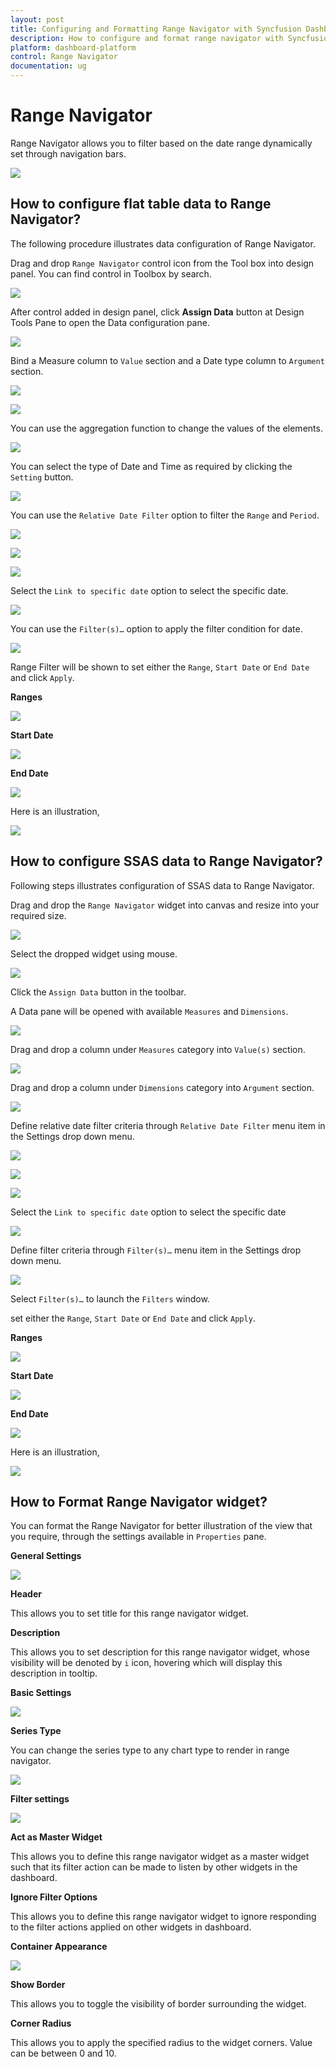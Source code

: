 ```yaml
---
layout: post
title: Configuring and Formatting Range Navigator with Syncfusion Dashboard Designer
description: How to configure and format range navigator with Syncfusion Dashboard Designer
platform: dashboard-platform
control: Range Navigator
documentation: ug
---
```


# Range Navigator

Range Navigator allows you to filter based on the date range dynamically set through navigation bars.

![](images/rangenavigator_img1.png)

## How to configure flat table data to Range Navigator?

The following procedure illustrates data configuration of Range Navigator.

Drag and drop `Range Navigator` control icon from the Tool box into design panel. You can find control in Toolbox by search.

![](images/rangenavigator_img2.png)

After control added in design panel, click **Assign Data** button at Design Tools Pane to open the Data configuration pane.

![](images/rangenavigator_img3.png)

Bind a Measure column to `Value` section and a Date type column to `Argument` section.

![](images/rangenavigator_img4.png)

![](images/rangenavigator_img5.png)

You can use the aggregation function to change the values of the elements.

![](images/rangenavigator_img6.png)

You can select the type of Date and Time as required by clicking the `Setting` button.

![](images/rangenavigator_img7.png)

You can use the `Relative Date Filter` option to filter the `Range` and `Period`.

![](images/rangenavigator_img8.png)

![](images/rangenavigator_img9.png)

![](images/rangenavigator_img10.png)

Select the `Link to specific date` option to select the specific date.

![](images/rangenavigator_img11.png)

You can use the `Filter(s)…` option to apply the filter condition for date.

![](images/rangenavigator_img12.png)

Range Filter will be shown to set either the `Range`, `Start Date` or `End Date` and click `Apply`.

**Ranges**

![](images/rangenavigator_img13.png)

**Start Date**

![](images/rangenavigator_img14.png)

**End Date**

![](images/rangenavigator_img15.png)

Here is an illustration,

![](images/rangenavigator_img16.png)

## How to configure SSAS data to Range Navigator?

Following steps illustrates configuration of SSAS data to Range Navigator.

Drag and drop the `Range Navigator` widget into canvas and resize into your required size.

![](images/rangenavigator_img2.png)

Select the dropped widget using mouse.

![](images/rangenavigator_img3.png)

Click the `Assign Data` button in the toolbar.

A Data pane will be opened with available `Measures` and `Dimensions`.

![](images/ssas_rangenavigator_0.png)

Drag and drop a column under `Measures` category into `Value(s)` section.

![](images/ssas_rangenavigator_1.png)

Drag and drop a column under `Dimensions` category into `Argument` section.


![](images/ssas_rangenavigator_2.png)


Define relative date filter criteria through `Relative Date Filter` menu item in the Settings drop down menu.


![](images/ssas_rangenavigator_rdf_1.png)

![](images/ssas_rangenavigator_rdf_2.png)

![](images/ssas_rangenavigator_rdf_3.png)

Select the `Link to specific date` option to select the specific date

![](images/ssas_rangenavigator_rdf_4.png)


 Define filter criteria through `Filter(s)…` menu item in the Settings drop down menu.

 ![](images/ssas_rangenavigator_3.png)

 Select `Filter(s)…` to launch the `Filters` window.

 set either the `Range`, `Start Date` or `End Date` and click `Apply`.

 **Ranges**
 
 ![](images/ssas_rangenavigator_fr1.png)

 **Start Date**

 ![](images/ssas_rangenavigator_fr2.png)

**End Date**

![](images/ssas_rangenavigator_fr3.png)

 Here is an illustration,

![](images/ssas_rangenavigator_4.png)

## How to Format Range Navigator widget?

You can format the Range Navigator for better illustration of the view that you require, through the settings available in `Properties` pane.

**General Settings**

![](images/rangenavigator_img17.png)

**Header**

This allows you to set title for this range navigator widget.

**Description**

This allows you to set description for this range navigator widget, whose visibility will be denoted by `i` icon, hovering which will display this description in tooltip.

**Basic Settings**

![](images/rangenavigator_img18.png)

**Series Type**

You can change the series type to any chart type to render in range navigator. 

![](images/rangenavigator_img19.png)

**Filter settings**

![](images/rangenavigator_img20.png)

**Act as Master Widget**

This allows you to define this range navigator widget as a master widget such that its filter action can be made to listen by other widgets in the dashboard.

**Ignore Filter Options**

This allows you to define this range navigator widget to ignore responding to the filter actions applied on other widgets in dashboard.

**Container Appearance**

![](images/rangenavigator_img21.png)

**Show Border**

This allows you to toggle the visibility of border surrounding the widget.

**Corner Radius**

This allows you to apply the specified radius to the widget corners. Value can be between 0 and 10.







